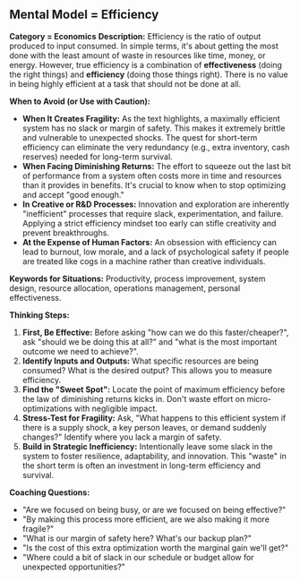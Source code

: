 ## Mental Model = Efficiency

**Category = Economics**
**Description:** 
Efficiency is the ratio of output produced to input consumed. In simple terms, it's about getting the most done with the least amount of waste in resources like time, money, or energy. However, true efficiency is a combination of **effectiveness** (doing the right things) and **efficiency** (doing those things right). There is no value in being highly efficient at a task that should not be done at all.

**When to Avoid (or Use with Caution):**
- **When It Creates Fragility:** As the text highlights, a maximally efficient system has no slack or margin of safety. This makes it extremely brittle and vulnerable to unexpected shocks. The quest for short-term efficiency can eliminate the very redundancy (e.g., extra inventory, cash reserves) needed for long-term survival.
- **When Facing Diminishing Returns:** The effort to squeeze out the last bit of performance from a system often costs more in time and resources than it provides in benefits. It's crucial to know when to stop optimizing and accept "good enough."
- **In Creative or R&D Processes:** Innovation and exploration are inherently "inefficient" processes that require slack, experimentation, and failure. Applying a strict efficiency mindset too early can stifle creativity and prevent breakthroughs.
- **At the Expense of Human Factors:** An obsession with efficiency can lead to burnout, low morale, and a lack of psychological safety if people are treated like cogs in a machine rather than creative individuals.

**Keywords for Situations:**
Productivity, process improvement, system design, resource allocation, operations management, personal effectiveness.

**Thinking Steps:**
1. **First, Be Effective:** Before asking "how can we do this faster/cheaper?", ask "should we be doing this at all?" and "what is the most important outcome we need to achieve?".
2. **Identify Inputs and Outputs:** What specific resources are being consumed? What is the desired output? This allows you to measure efficiency.
3. **Find the "Sweet Spot":** Locate the point of maximum efficiency before the law of diminishing returns kicks in. Don't waste effort on micro-optimizations with negligible impact.
4. **Stress-Test for Fragility:** Ask, "What happens to this efficient system if there is a supply shock, a key person leaves, or demand suddenly changes?" Identify where you lack a margin of safety.
5. **Build in Strategic Inefficiency:** Intentionally leave some slack in the system to foster resilience, adaptability, and innovation. This "waste" in the short term is often an investment in long-term efficiency and survival.

**Coaching Questions:**
- "Are we focused on being busy, or are we focused on being effective?"
- "By making this process more efficient, are we also making it more fragile?"
- "What is our margin of safety here? What's our backup plan?"
- "Is the cost of this extra optimization worth the marginal gain we'll get?"
- "Where could a bit of slack in our schedule or budget allow for unexpected opportunities?" 